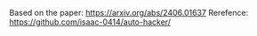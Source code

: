 Based on the paper: https://arxiv.org/abs/2406.01637
Rerefence: https://github.com/isaac-0414/auto-hacker/
